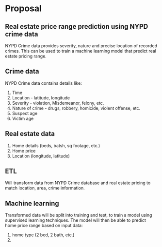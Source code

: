 # Proposal
## Real estate price range prediction using NYPD crime data
NYPD Crime data provides severity, nature and precise location of recorded crimes. This can be used to train a machine learning model that predict real estate pricing range.

## Crime data
NYPD Crime data contains details like:
1. Time
2. Location - latitude, longitude
3. Severity - violation, Misdemeanor, felony, etc.
4. Nature of crime - drugs, robbery, homicide, violent offense, etc.
5. Suspect age
6. Victim age

## Real estate data
1. Home details (beds, batsh, sq footage, etc.)
2. Home price
3. Location (longitude, latitude)

## ETL
Will transform data from NYPD Crime database and real estate pricing to match location, area, crime information.

## Machine learning
Transformed data will be split into training and test, to train a model using supervised learning techniques.
The model will then be able to predict home price range based on input data:
1. home type (2 bed, 2 bath, etc.)
2. 

